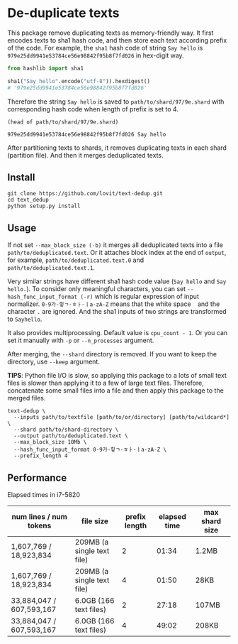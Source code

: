 # De-duplicate texts

This package remove duplicating texts as memory-friendly way.
It first encodes texts to sha1 hash code, and then store each text according prefix of the code.
For example, the `sha1` hash code of string `Say hello` is `979e25dd9941e53784ce56e98842f95b8f7fd026` in hex-digit way.

```python
from hashlib import sha1

sha1("Say hello".encode("utf-8")).hexdigest()
# '979e25dd9941e53784ce56e98842f95b8f7fd026'
```

Therefore the string `Say hello` is saved to `path/to/shard/97/9e.shard` with corresponding hash code when length of prefix is set to 4.

```
(head of path/to/shard/97/9e.shard)

979e25dd9941e53784ce56e98842f95b8f7fd026 Say hello
```

After partitioning texts to shards, it removes duplicating texts in each shard (partition file).
And then it merges deduplicated texts.

## Install

```
git clone https://github.com/lovit/text-dedup.git
cd text_dedup
python setup.py install
```

## Usage

If not set `--max_block_size (-b)` it merges all deduplicated texts into a file `path/to/deduplicated.text`.
Or it attaches block index at the end of `output`, for example, `path/to/deduplicated.text.0` and `path/to/deduplicated.text.1`.

Very similar strings have different sha1 hash code value (`Say hello` and `Say hello.`).
To consider only meaningful characters, you can set `--hash_func_input_format (-r)` which is regular expression of input normalizer.
`0-9가-힣ㄱ-ㅎㅏ-ㅣa-zA-Z` means that the white space ` ` and the character `.` are ignored.
And the sha1 inputs of two strings are transformed to `Sayhello`.

It also provides multiprocessing.
Default value is `cpu_count - 1`.
Or you can set it manually with `-p` or `--n_processes` argument.

After merging, the `--shard` directory is removed.
If you want to keep the directory, use `--keep` argument.

**TIPS**: Python file I/O is slow, so applying this package to a lots of small text files is slower than applying it to a few of large text files. Therefore, concatenate some small files into a file and then apply this package to the merged files.

```
text-dedup \
  --inputs path/to/textfile [path/to/or/directory] [path/to/wildcard*] \
  --shard path/to/shard-directory \
  --output path/to/deduplicated.text \
  --max_block_size 10Mb \
  --hash_func_input_format 0-9가-힣ㄱ-ㅎㅏ-ㅣa-zA-Z \
  --prefix_length 4
```

## Performance

Elapsed times in i7-5820

| num lines / num tokens | file size | prefix length | elapsed time | max shard size |
| --- | --- | --- | --- | --- |
| 1,607,769 / 18,923,834 | 209MB (a single text file) | 2 | 01:34 | 1.2MB |
| 1,607,769 / 18,923,834 | 209MB (a single text file) | 4 | 01:50 | 28KB |
| 33,884,047 / 607,593,167 | 6.0GB (166 text files) | 2 | 27:18 | 107MB |
| 33,884,047 / 607,593,167 | 6.0GB (166 text files) | 4 | 49:02 | 208KB |
